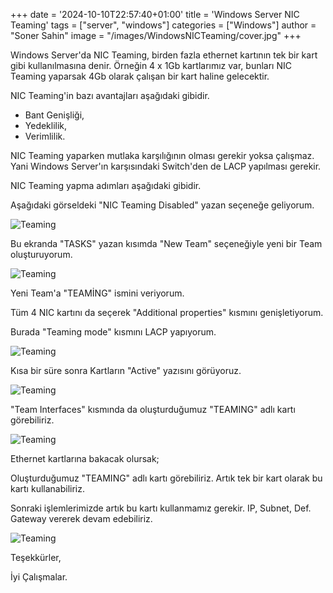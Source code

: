 +++
date = '2024-10-10T22:57:40+01:00'
title = 'Windows Server NIC Teaming'
tags = ["server", "windows"]
categories = ["Windows"]
author = "Soner Sahin"
image = "/images/WindowsNICTeaming/cover.jpg"
+++

Windows Server'da NIC Teaming, birden fazla ethernet kartının tek bir kart gibi kullanılmasına denir. Örneğin 4 x 1Gb kartlarımız var, bunları NIC Teaming yaparsak 4Gb olarak çalışan bir kart haline gelecektir.

NIC Teaming'in bazı avantajları aşağıdaki gibidir.

- Bant Genişliği,
- Yedeklilik,
- Verimlilik.

NIC Teaming yaparken mutlaka karşılığının olması gerekir yoksa çalışmaz. Yani Windows Server'ın karşısındaki Switch'den de LACP yapılması gerekir.

NIC Teaming yapma adımları aşağıdaki gibidir.

Aşağıdaki görseldeki "NIC Teaming    Disabled" yazan seçeneğe geliyorum.

![Teaming](/images/WindowsNICTeaming/1.png)

Bu ekranda "TASKS" yazan kısımda "New Team" seçeneğiyle yeni bir Team oluşturuyorum.

![Teaming](/images/WindowsNICTeaming/2.png)

Yeni Team'a "TEAMİNG" ismini veriyorum.

Tüm 4 NIC kartını da seçerek "Additional properties" kısmını genişletiyorum. 

Burada "Teaming mode" kısmını LACP yapıyorum.

![Teaming](/images/WindowsNICTeaming/3.png)

Kısa bir süre sonra Kartların "Active" yazısını görüyoruz.

![Teaming](/images/WindowsNICTeaming/5.png)

"Team Interfaces" kısmında da oluşturduğumuz "TEAMING" adlı kartı görebiliriz.

![Teaming](/images/WindowsNICTeaming/6.png)

Ethernet kartlarına bakacak olursak;

Oluşturduğumuz "TEAMING" adlı kartı görebiliriz. Artık tek bir kart olarak bu kartı kullanabiliriz.

Sonraki işlemlerimizde artık bu kartı kullanmamız gerekir. IP, Subnet, Def. Gateway vererek devam edebiliriz.

![Teaming](/images/WindowsNICTeaming/7.png)

Teşekkürler,

İyi Çalışmalar.








